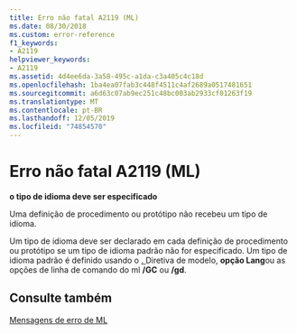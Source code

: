 ```yaml
---
title: Erro não fatal A2119 (ML)
ms.date: 08/30/2018
ms.custom: error-reference
f1_keywords:
- A2119
helpviewer_keywords:
- A2119
ms.assetid: 4d4ee6da-3a58-495c-a1da-c3a405c4c18d
ms.openlocfilehash: 1ba4ea07fab3c448f4511c4af2689a0517481651
ms.sourcegitcommit: a6d63c07ab9ec251c48bc003ab2933cf01263f19
ms.translationtype: MT
ms.contentlocale: pt-BR
ms.lasthandoff: 12/05/2019
ms.locfileid: "74854570"
---
```

# <a name="ml-nonfatal-error-a2119"></a>Erro não fatal A2119 (ML)

**o tipo de idioma deve ser especificado**

Uma definição de procedimento ou protótipo não recebeu um tipo de idioma.

Um tipo de idioma deve ser declarado em cada definição de procedimento ou protótipo se um tipo de idioma padrão não for especificado. Um tipo de idioma padrão é definido usando o [. ](../../assembler/masm/dot-model.md)Diretiva de modelo, **opção Lang**ou as opções de linha de comando do ml **/GC** ou **/gd**.

## <a name="see-also"></a>Consulte também

[Mensagens de erro de ML](../../assembler/masm/ml-error-messages.md)<br/>